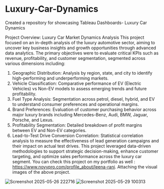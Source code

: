 # Luxury-Car-Dynamics
Created a repository for showcasing Tableau Dashboards- Luxury Car Dynamics

Project Overview: Luxury Car Market Dynamics Analysis
This project focused on an in-depth analysis of the luxury automotive sector, aiming to uncover key business insights and growth opportunities through advanced data analytics. The primary objectives were to evaluate critical KPIs such as revenue, profitability, and customer segmentation, segmented across various dimensions including:
1. Geographic Distribution: Analysis by region, state, and city to identify high-performing and underperforming markets.
2. Vehicle Classification: Comparative performance of EV (Electric Vehicles) vs Non-EV models to assess emerging trends and future profitability.
3. Fuel Type Analysis: Segmentation across petrol, diesel, hybrid, and EV to understand consumer preferences and operational margins.
4. Brand Preferences: Evaluation of customer purchasing behavior across major luxury brands including Mercedes-Benz, Audi, BMW, Jaguar, Porsche, and Lexus.
5. Profitability Segmentation: Detailed breakdown of profit margins between EV and Non-EV categories.
6. Lead-to-Test Drive Conversion Correlation: Statistical correlation analysis to measure the effectiveness of lead generation campaigns and their impact on actual test drives.
This project leveraged data-driven methodologies to support strategic decision-making, enhance customer targeting, and optimize sales performance across the luxury car segment.
You can check this project on my portfolio as well : https://www.novypro.com/profile_about/leena-rani.
Attaching the visual images of the above project.

![Screenshot 2025-05-26 222716](https://github.com/user-attachments/assets/9e52e8ce-8544-4bc5-8e00-a7f55cb81aba)
![Screenshot 2025-05-29 100313](https://github.com/user-attachments/assets/785e8a2c-33eb-4b51-a39f-68f3ea968c12)



